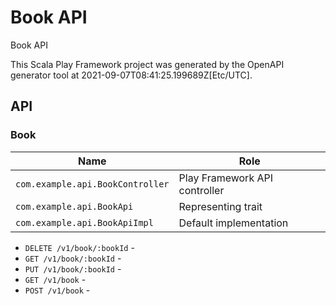 # Book API

Book API

This Scala Play Framework project was generated by the OpenAPI generator tool at 2021-09-07T08:41:25.199689Z[Etc/UTC].

## API

### Book

|Name|Role|
|----|----|
|`com.example.api.BookController`|Play Framework API controller|
|`com.example.api.BookApi`|Representing trait|
|`com.example.api.BookApiImpl`|Default implementation|

* `DELETE /v1/book/:bookId` - 
* `GET /v1/book/:bookId` - 
* `PUT /v1/book/:bookId` - 
* `GET /v1/book` - 
* `POST /v1/book` - 

